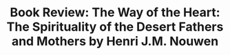 ---
layout: book
categories: [review]
title: 'Book Review: The Way of the Heart: The Spirituality of the Desert Fathers and Mothers by Henri J.M. Nouwen'
book_title: "The Way of the Heart: The Spirituality of the Desert Fathers and Mothers"
book_author: Henri J.M. Nouwen
book_published: 1981
rating: 3
image: /images/the-way-of-the-heart.jpg
book_url: https://www.goodreads.com/book/show/210929.The_Way_of_the_Heart
---